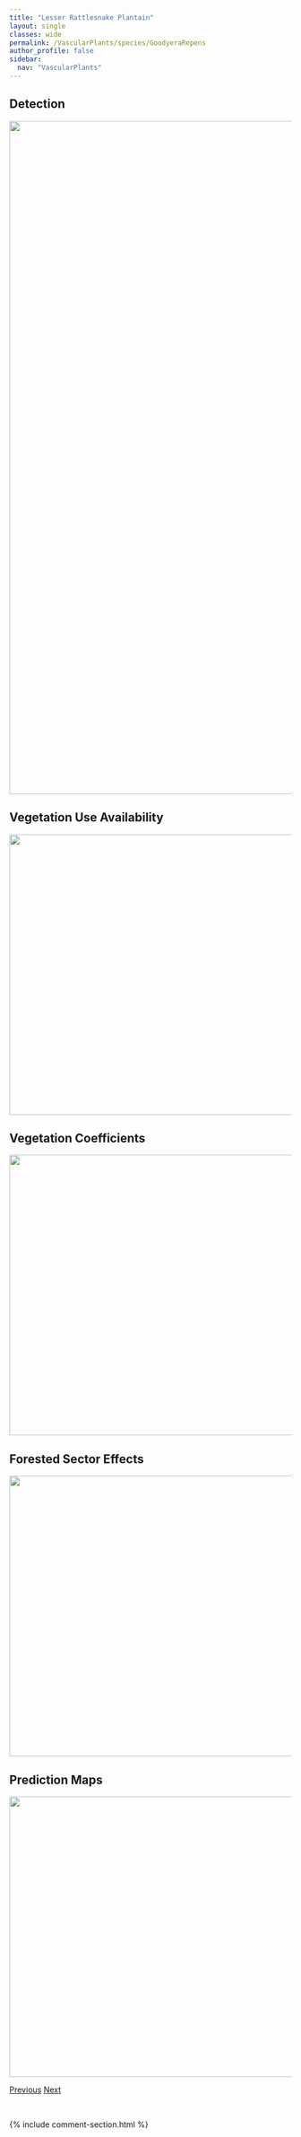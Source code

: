 ```yaml
---
title: "Lesser Rattlesnake Plantain"
layout: single
classes: wide
permalink: /VascularPlants/species/GoodyeraRepens
author_profile: false
sidebar:
  nav: "VascularPlants"
---
```


<h2>Detection</h2>

<a href="https://drive.google.com/uc?export=view&id=1dd-7Jwvehd7Sy8IvMeUaF5-w_LZw29KE">
<img src="https://drive.google.com/uc?export=view&id=1dd-7Jwvehd7Sy8IvMeUaF5-w_LZw29KE" height = "1200" width = "800">
</a>


<h2>Vegetation Use Availability</h2>

<a href="https://drive.google.com/uc?export=view&id=1XyCpS6UzotJaHbaueJ-CNKa5nkWv4_B1">
<img src="https://drive.google.com/uc?export=view&id=1XyCpS6UzotJaHbaueJ-CNKa5nkWv4_B1" height = "500" width = "1000">
</a>


<h2>Vegetation Coefficients</h2>

<a href="https://drive.google.com/uc?export=view&id=1aJhWKhFFmWoOB8ByHP49LKbivxk9o4Uo">
<img src="https://drive.google.com/uc?export=view&id=1aJhWKhFFmWoOB8ByHP49LKbivxk9o4Uo" height = "500" width = "1000">
</a>


<h2>Forested Sector Effects</h2>

<a href="https://drive.google.com/uc?export=view&id=1_yv2BMpwRhb8kME9GZXMxBT0yqHBsr2Y">
<img src="https://drive.google.com/uc?export=view&id=1_yv2BMpwRhb8kME9GZXMxBT0yqHBsr2Y" height = "500" width = "1000">
</a>


<h2>Prediction Maps</h2>

<a href="https://drive.google.com/uc?export=view&id=1q3F71R3_Q4X8Fv2BknPFlnHXYFv0Fsfn">
<img src="https://drive.google.com/uc?export=view&id=1q3F71R3_Q4X8Fv2BknPFlnHXYFv0Fsfn" height = "500" width = "1000">
</a>


<a href="/DevelopmentWebsite/VascularPlants/species/GoodyeraOblongifolia" class="pagination--pager" title="Goodyera oblongifolia">Previous</a> <a href="/DevelopmentWebsite/VascularPlants/species/GratiolaNeglecta" class="pagination--pager" title="Gratiola neglecta">Next</a>

<p>&nbsp;</p>

{% include comment-section.html %}
